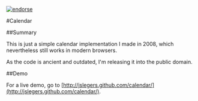 [![endorse](https://api.coderwall.com/johnslegers/endorsecount.png)](https://coderwall.com/johnslegers)

#Calendar

##Summary

This is just a simple calendar implementation I made in 2008, which nevertheless still works in modern browsers.

As the code is ancient and outdated, I'm releasing it into the public domain.

##Demo

For a live demo, go to [http://jslegers.github.com/calendar/](http://jslegers.github.com/calendar/).
